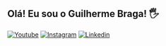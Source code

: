 ## Olá! Eu sou o Guilherme Braga! 🖐️

[![Youtube](https://img.shields.io/badge/YouTube-FF0000?style=for-the-badge&logo=youtube&logoColor=white)](https://www.youtube.com/channel/UCOrniLR6-vacYGDQsNsAu-g)
[![Instagram](https://img.shields.io/badge/Instagram-E4405F?style=for-the-badge&logo=instagram&logoColor=white)](https://www.instagram.com/gui_dev_/)
[![Linkedin](https://img.shields.io/badge/LinkedIn-0077B5?style=for-the-badge&logo=linkedin&logoColor=white)](https://www.linkedin.com/in/guilherme-braga-5a11a51a3/)
